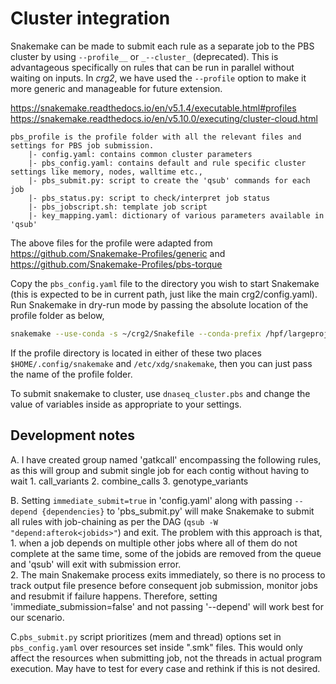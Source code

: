 # Cluster integration

Snakemake can be made to submit each rule as a separate job to the PBS cluster by using `--profile__` or `_--cluster_` (deprecated). This is advantageous specifically on rules that can be run in parallel without waiting on inputs. In _crg2_, we have used the `--profile` option to make it more generic and manageable for future extension. 

https://snakemake.readthedocs.io/en/v5.1.4/executable.html#profiles
https://snakemake.readthedocs.io/en/v5.10.0/executing/cluster-cloud.html

```
pbs_profile is the profile folder with all the relevant files and settings for PBS job submission.
    |- config.yaml: contains common cluster parameters
    |- pbs_config.yaml: contains default and rule specific cluster settings like memory, nodes, walltime etc.,
    |- pbs_submit.py: script to create the 'qsub' commands for each job
    |- pbs_status.py: script to check/interpret job status
    |- pbs_jobscript.sh: template job script
    |- key_mapping.yaml: dictionary of various parameters available in 'qsub'
```
The above files for the profile were adapted from https://github.com/Snakemake-Profiles/generic and https://github.com/Snakemake-Profiles/pbs-torque

Copy the `pbs_config.yaml` file to the directory you wish to start Snakemake (this is expected to be in current path, just like the main crg2/config.yaml). Run Snakemake in dry-run mode by passing the absolute location of the profile folder as below,

```bash
snakemake --use-conda -s ~/crg2/Snakefile --conda-prefix /hpf/largeprojects/ccm_dccforge/dccdipg/Common/snakemake --profile ~/crg2/pbs_profile -nr
```

If the profile directory is located in either of these two places `$HOME/.config/snakemake` and `/etc/xdg/snakemake`, then you can just pass the name of the profile folder. 

To submit snakemake to cluster, use `dnaseq_cluster.pbs` and change the value of variables inside as appropriate to your settings.


## Development notes

A. I have created group named 'gatkcall' encompassing the following rules, as this will group and submit single job for each contig without having to wait
    1. call_variants
    2. combine_calls
    3. genotype_variants

B. Setting `immediate_submit=true` in 'config.yaml' along with passing `--depend {dependencies}` to 'pbs_submit.py' will make Snakemake to submit all rules with job-chaining as per the DAG (`qsub -W "depend:afterok<jobids>"`) and exit. The problem with this approach is that, 
    1. when a job depends on multiple other jobs where all of them do not complete at the same time, some of the jobids are removed from the queue and 'qsub' will exit with submission error.  
    2. The main Snakemake process exits immediately, so there is no process to track output file presence before consequent job submission, monitor jobs and resubmit if failure happens. 
Therefore, setting 'immediate_submission=false' and not passing '--depend' will work best for our scenario. 

C.`pbs_submit.py` script prioritizes (mem and thread) options set in `pbs_config.yaml` over resources set inside ".smk" files. This would only affect the resources when submitting job, not the threads in actual program execution. May have to test for every case and rethink if this is not desired.